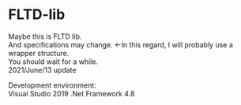 # FLTD-lib

Maybe this is FLTD lib.  
And specifications may change.  <-In this regard, I will probably use a wrapper structure.  
You should wait for a while.  
2021/June/13 update

Development environment:  
Visual Studio 2019
.Net Framework 4.8
